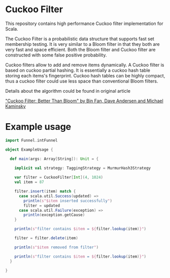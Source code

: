 # Cuckoo Filter

This repository contains high performance Cuckoo filter implementation for Scala.

The Cuckoo Filter is a probabilistic data structure that supports fast set membership testing. It is very similar to a Bloom filter in that they both are very fast and space efficient. Both the Bloom filter and Cuckoo filter are constructed with some false positive probability.

Cuckoo filters allow to add and remove items dynamically. A Cuckoo filter is based on cuckoo partial hashing. It is essentially a cuckoo hash table storing each items's fingerprint. Cuckoo hash tables can be highly compact, thus a cuckoo filter could use less space than conventional Bloom filters.

Details about the algorithm could be found in original article

["Cuckoo Filter: Better Than Bloom" by Bin Fan, Dave Andersen and Michael Kaminsky](https://www.cs.cmu.edu/~dga/papers/cuckoo-conext2014.pdf)


# Example usage

```scala
import Funnel.intFunnel

object ExampleUsage {

  def main(args: Array[String]): Unit = {
  
    implicit val strategy: TaggingStrategy = MurmurHash3Strategy

    var filter = CuckooFilter[Int](4, 1024)
    val item = 87

    filter.insert(item) match {
      case scala.util.Success(updated) =>
        println(s"$item inserted successfully")
        filter = updated
      case scala.util.Failure(exception) =>
        println(exception.getCause)
    }

    println(s"filter contains $item = ${filter.lookup(item)}")

    filter = filter.delete(item)

    println(s"$item removed from filter")

    println(s"filter contains $item = ${filter.lookup(item)}")
  }

}
```

